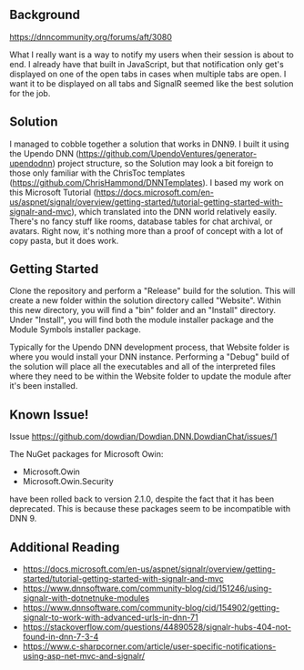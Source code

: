 ## Background  
https://dnncommunity.org/forums/aft/3080

What I really want is a way to notify my users when their session is about to end. I already have that built in JavaScript, but that notification only get's displayed on one of the open tabs in cases when multiple tabs are open. I want it to be displayed on all tabs and SignalR seemed like the best solution for the job.

## Solution  
I managed to cobble together a solution that works in DNN9. I built it using the Upendo DNN (https://github.com/UpendoVentures/generator-upendodnn) project structure, so the Solution may look a bit foreign to those only familiar with the ChrisToc templates (https://github.com/ChrisHammond/DNNTemplates). I based my work on this Microsoft Tutorial (https://docs.microsoft.com/en-us/aspnet/signalr/overview/getting-started/tutorial-getting-started-with-signalr-and-mvc), which translated into the DNN world relatively easily. There's no fancy stuff like rooms, database tables for chat archival, or avatars. Right now, it's nothing more than a proof of concept with a lot of copy pasta, but it does work.

## Getting Started  
Clone the repository and perform a "Release" build for the solution. This will create a new folder within the solution directory called "Website". Within this new directory, you will find a "bin" folder and an "Install" directory. Under "Install", you will find both the module installer package and the Module Symbols installer package.

Typically for the Upendo DNN development process, that Website folder is where you would install your DNN instance. Performing a "Debug" build of the solution will place all the executables and all of the interpreted files where they need to be within the Website folder to update the module after it's been installed.

## Known Issue!
Issue https://github.com/dowdian/Dowdian.DNN.DowdianChat/issues/1

The NuGet packages for Microsoft Owin:
- Microsoft.Owin
- Microsoft.Owin.Security

have been rolled back to version 2.1.0, despite the fact that it has been deprecated. This is because these packages seem to be incompatible with DNN 9.

## Additional Reading
- https://docs.microsoft.com/en-us/aspnet/signalr/overview/getting-started/tutorial-getting-started-with-signalr-and-mvc
- https://www.dnnsoftware.com/community-blog/cid/151246/using-signalr-with-dotnetnuke-modules
- https://www.dnnsoftware.com/community-blog/cid/154902/getting-signalr-to-work-with-advanced-urls-in-dnn-71
- https://stackoverflow.com/questions/44890528/signalr-hubs-404-not-found-in-dnn-7-3-4
- https://www.c-sharpcorner.com/article/user-specific-notifications-using-asp-net-mvc-and-signalr/
